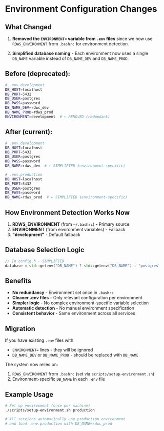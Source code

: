 # Environment Configuration Changes

## What Changed

1. **Removed the `ENVIRONMENT=` variable from `.env` files** since we now use `RDWS_ENVIRONMENT` from `.bashrc` for environment detection.

2. **Simplified database naming** - Each environment now uses a single `DB_NAME` variable instead of `DB_NAME_DEV` and `DB_NAME_PROD`.

## Before (deprecated):
```bash
# .env.development
DB_HOST=localhost
DB_PORT=5432
DB_USER=postgres
DB_PASS=password
DB_NAME_DEV=rdws_dev
DB_NAME_PROD=rdws_prod
ENVIRONMENT=development  # ← REMOVED (redundant)
```

## After (current):
```bash
# .env.development
DB_HOST=localhost
DB_PORT=5432
DB_USER=postgres
DB_PASS=password
DB_NAME=rdws_dev  # ← SIMPLIFIED (environment-specific)

# .env.production
DB_HOST=localhost
DB_PORT=5432
DB_USER=postgres
DB_PASS=password
DB_NAME=rdws_prod  # ← SIMPLIFIED (environment-specific)
```

## How Environment Detection Works Now

1. **RDWS_ENVIRONMENT** (from `~/.bashrc`) - Primary source
2. **ENVIRONMENT** (from environment variables) - Fallback
3. **"development"** - Default fallback

## Database Selection Logic

```cpp
// In config.h - SIMPLIFIED
database = std::getenv("DB_NAME") ? std::getenv("DB_NAME") : "postgres";
```

## Benefits

- **No redundancy** - Environment set once in `.bashrc`
- **Cleaner .env files** - Only relevant configuration per environment
- **Simpler logic** - No complex environment-specific variable selection
- **Automatic detection** - No manual environment specification
- **Consistent behavior** - Same environment across all services

## Migration

If you have existing `.env` files with:
- `ENVIRONMENT=` lines - they will be ignored
- `DB_NAME_DEV` or `DB_NAME_PROD` - should be replaced with `DB_NAME`

The system now relies on:
1. `RDWS_ENVIRONMENT` from `.bashrc` (set via `scripts/setup-environment.sh`)
2. Environment-specific `DB_NAME` in each `.env` file

## Example Usage

```bash
# Set up environment (once per machine)
./scripts/setup-environment.sh production

# All services automatically use production environment
# and load .env.production with DB_NAME=rdws_prod
```
